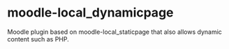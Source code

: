 moodle-local_dynamicpage
=======================

Moodle plugin based on moodle-local_staticpage that also allows dynamic content such as PHP.

